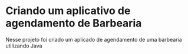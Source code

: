 # Criando um aplicativo de agendamento de Barbearia
Nesse projeto foi criado um aplicado de agendamento de uma barbearia utilizando Java 
